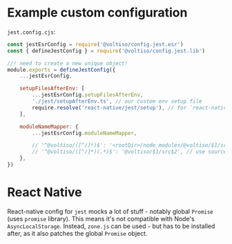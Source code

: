 # Example custom configuration

`jest.config.cjs`:

```js
const jestEsrConfig = require('@voltiso/config.jest.esr')
const { defineJestConfig } = require('@voltiso/config.jest.lib')

//! need to create a new unique object!
module.exports = defineJestConfig({
	...jestEsrConfig,

	setupFilesAfterEnv: [
		...jestEsrConfig.setupFilesAfterEnv,
		'./jest/setupAfterEnv.ts', // our custom env setup file
		require.resolve('react-native/jest/setup'), // for `react-native` (see the note below)
	],

	moduleNameMapper: {
		...jestEsrConfig.moduleNameMapper,

		// '^@voltiso/([^/]*)$': '<rootDir>/node_modules/@voltiso/$1/src', // use source files from this mono-repo
		// '^@voltiso/([^/]*)(.*)$': '@voltiso/$1/src$2', // use source files from this mono-repo
	},
})
```

# React Native

React-native config for `jest` mocks a lot of stuff - notably global `Promise`
(uses `promise` library). This means it's not compatible with Node's
`AsyncLocalStorage`. Instead, `zone.js` can be used - but has to be installed
after, as it also patches the global `Promise` object.
